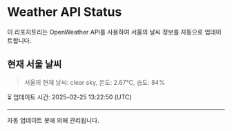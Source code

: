 
# Weather API Status

이 리포지토리는 OpenWeather API를 사용하여 서울의 날씨 정보를 자동으로 업데이트합니다.

## 현재 서울 날씨
> 서울의 현재 날씨: clear sky, 온도: 2.67°C, 습도: 84%

⏳ 업데이트 시간: 2025-02-25 13:22:50 (UTC)

---
자동 업데이트 봇에 의해 관리됩니다.
